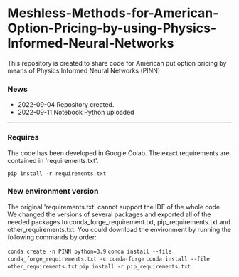 # Meshless-Methods-for-American-Option-Pricing-by-using-Physics-Informed-Neural-Networks
This repository is created to share code for American put option pricing by means of Physics Informed Neural Networks (PINN)

### News
- 2022-09-04 Repository created.
- 2022-09-11 Notebook Python uploaded

---

### Requires
The code has been developed in Google Colab. The exact requirements are contained in 'requirements.txt'.

`
pip install -r requirements.txt
`

### New environment version
The original 'requirements.txt' cannot support the IDE of the whole code. We changed the versions of several packages and exported all of the needed packages to conda_forge_requirement.txt, pip_requirements.txt and other_requirements.txt. You could download the environment by running the following commands by order:

`
conda create -n PINN python=3.9
`
`
conda install --file conda_forge_requirements.txt -c conda-forge
`
`
conda install --file other_requirements.txt
`
`
pip install -r pip_requirements.txt
`
